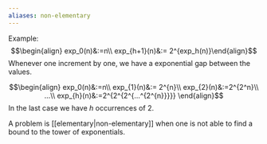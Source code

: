 ```yaml
---
aliases: non-elementary
---
```


Example:
$$\begin{align}
exp_0(n)&:=n\\
exp_{h+1}(n)&:= 2^{exp_h(n)}\end{align}$$
Whenever one increment by one, we have a exponential gap between the values.

$$\begin{align}
exp_0(n)&:=n\\
exp_{1}(n)&:= 2^{n}\\
exp_{2}(n)&:=2^{2^n}\\
...\\
exp_{h}(n)&:=2^{2^{2^{...^{2^{n}}}}}
\end{align}$$
In the last case we have $h$ occurrences of $2$.

A problem is [[elementary|non-elementary]] when one is not able to find a bound to the tower of exponentials.